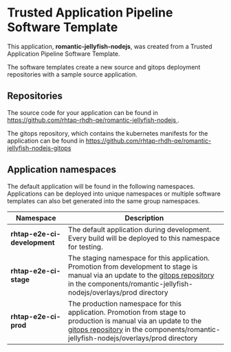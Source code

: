 # Trusted Application Pipeline Software Template

This application, **romantic-jellyfish-nodejs**, was created from a Trusted Application Pipeline Software Template.

The software templates create a new source and gitops deployment repositories with a sample source application. 

## Repositories

The source code for your application can be found in [https://github.com/rhtap-rhdh-qe/romantic-jellyfish-nodejs ](https://github.com/rhtap-rhdh-qe/romantic-jellyfish-nodejs ).
 
The gitops repository, which contains the kubernetes manifests for the application can be found in 
[https://github.com/rhtap-rhdh-qe/romantic-jellyfish-nodejs-gitops ](https://github.com/rhtap-rhdh-qe/romantic-jellyfish-nodejs-gitops ) 

## Application namespaces 

The default application will be found in the following namespaces. Applications can be deployed into unique namespaces or multiple software templates can also bet generated into the same group namespaces.  

|  Namespace   |  Description   |  
| -------- | -------- |   
| **rhtap-e2e-ci-development** | The default application during development. Every build will be deployed to this namespace for testing. | 
| **rhtap-e2e-ci-stage** | The staging namespace for this application. Promotion from development to stage is manual via an update to the [gitops repository](https://github.com/rhtap-rhdh-qe/romantic-jellyfish-nodejs-gitops ) in the components/romantic-jellyfish-nodejs/overlays/prod directory |  
| **rhtap-e2e-ci-prod** | The production namespace for this application. Promotion from stage to production is manual via an update to the [gitops repository](https://github.com/rhtap-rhdh-qe/romantic-jellyfish-nodejs-gitops ) in the components/romantic-jellyfish-nodejs/overlays/prod directory | 
